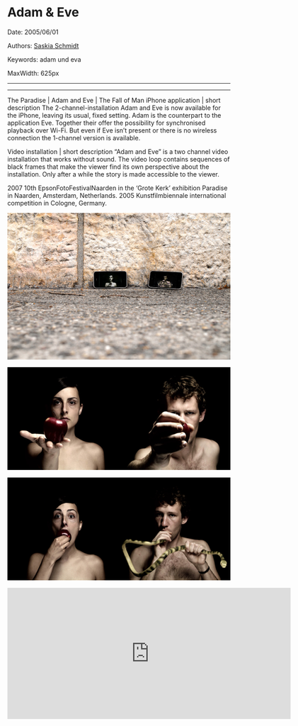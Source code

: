 # Adam & Eve

Date: 2005/06/01

Authors: [Saskia Schmidt](http://www.saskiaschmidt.com)

Keywords: adam und eva

MaxWidth: 625px

---
---

The Paradise | Adam and Eve | The Fall of Man
iPhone application | short description
The 2-channel-installation Adam and Eve is now available for the iPhone, leaving its usual, fixed setting. Adam is the counterpart to the application Eve. Together their offer the possibility for synchronised playback over Wi-Fi. But even if Eve isn’t present or there is no wireless connection the 1-channel version is available.

Video installation | short description
“Adam and Eve” is a two channel video installation that works without sound. The video loop contains sequences of black frames that make the viewer find its own perspective about the installation. Only after a while the story is made accessible to the viewer.

2007 10th EpsonFotoFestivalNaarden in the ‘Grote Kerk’ exhibition Paradise in Naarden, Amsterdam, Netherlands.
2005 Kunstfilmbiennale international competition in Cologne, Germany.

![](Adam-und-Eva-3.jpg)

![](Adam-und-Eva-2.jpg)

![](Adam-und-Eva-1.jpg)

<iframe src="http://player.vimeo.com/video/13267354?title=0&amp;byline=0&amp;portrait=0&amp;color=C9ff23" frameborder="0" width="640" height="296"></iframe>
